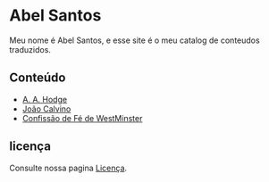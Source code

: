 # Abel Santos
Meu nome é Abel Santos, e esse site é o meu catalog de conteudos traduzidos.

## Conteúdo
- [A. A. Hodge](hodge-archibald-alexander/um-comentario-sobre-a-confissao-de-fe/index.md)
- [João Calvino](joao-calvino/index.md)
- [Confissão de Fé de WestMinster](assembleia-westminster/confissao-de-fé/indice.md)

## licença
Consulte nossa pagina [Licença](LICENÇA.md).

